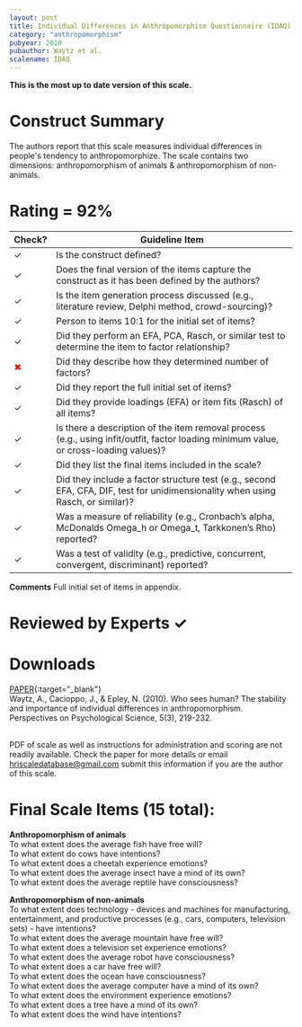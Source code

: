 ```yaml
---
layout: post
title: Individual Differences in Anthropomorphism Questionnaire (IDAQ)
category: "anthropomorphism"
pubyear: 2010
pubauthor: Waytz et al.
scalename: IDAQ
---
```


**This is the most up to date version of this scale.**

# Construct Summary

The authors report that this scale measures individual differences in people's tendency to anthropomorphize. The scale contains two dimensions: anthropomorphism of animals & anthropomorphism of non-animals.
 

# Rating = 92% 

<table>
  <thead>
    <tr>
      <th>Check?</th>
      <th>Guideline Item</th>
    </tr>
  </thead>
  <tbody>
    <tr>
      <td>&#10003;</td>
      <td>Is the construct defined?</td>
    </tr>
    <tr>
      <td>&#10003;</td>
      <td>Does the final version of the items capture the construct as it has been defined by the authors?</td>
    </tr>
    <tr>
      <td>&#10003;</td>
      <td>Is the item generation process discussed (e.g., literature review, Delphi method, crowd-sourcing)?</td>
    </tr>
    <tr>
      <td>&#10003;</td>
      <td>Person to items 10:1 for the initial set of items?</td>
    </tr>
    <tr>
      <td>&#10003;</td>
      <td>Did they perform an EFA, PCA, Rasch, or similar test to determine the item to factor relationship?</td>
    </tr>
    <tr>
      <td style="color: red;">&#10006;</td>
      <td>Did they describe how they determined number of factors?</td>
    </tr>
    <tr>
      <td>&#10003;</td>
      <td>Did they report the full initial set of items?</td>
    </tr>
    <tr>
      <td>&#10003;</td>
      <td>Did they provide loadings (EFA) or item fits (Rasch) of all items?</td>
    </tr>
    <tr>
      <td>&#10003;</td>
      <td>Is there a description of the item removal process (e.g., using infit/outfit, factor loading minimum value, or cross-loading values)?</td>
    </tr>
    <tr>
      <td>&#10003;</td>
      <td>Did they list the final items included in the scale?</td>
    </tr>
    <tr>
      <td>&#10003;</td>
      <td>Did they include a factor structure test (e.g., second EFA, CFA, DIF, test for unidimensionality when using Rasch, or similar)?</td>
    </tr>
    <tr>
      <td>&#10003;</td>
      <td>Was a measure of reliability (e.g., Cronbach’s alpha, McDonalds Omega_h or Omega_t, Tarkkonen’s Rho) reported?</td>
    </tr>
    <tr>
      <td>&#10003;</td>
      <td>Was a test of validity (e.g., predictive, concurrent, convergent, discriminant) reported?</td>
    </tr>
  </tbody>
</table>

**Comments**
Full initial set of items in appendix. 

# Reviewed by Experts &#10003;


# Downloads
[PAPER](https://journals.sagepub.com/doi/abs/10.1177/1745691610369336?casa_token=XRHCgHBq-W4AAAAA%3AGeBFfzK3zKSXPOK4dWPOJkB6UghLIJEnz4Jx2UG6KLaRXJBQYPC46R0emnDqagC3JYmbV42nL_CLeA&journalCode=ppsa){:target="_blank"}
<br>Waytz, A., Cacioppo, J., & Epley, N. (2010). Who sees human? The stability and importance of individual differences in anthropomorphism. Perspectives on Psychological Science, 5(3), 219-232.

<br>PDF of scale as well as instructions for administration and scoring are not readily available. Check the paper for more details or email hriscaledatabase@gmail.com submit this information if you are the author of this scale.

# Final Scale Items (15 total):

**Anthropomorphism of animals**
<br>To what extent does the average fish have free will?
<br>To what extent do cows have intentions?
<br>To what extent does a cheetah experience emotions?
<br>To what extent does the average insect have a mind of its own?
<br>To what extent does the average reptile have consciousness?

**Anthropomorphism of non-animals**
<br>To what extent does technology - devices and machines for manufacturing, entertainment, and productive processes (e.g., cars, computers, television sets) - have intentions?
<br>To what extent does the average mountain have free will?
<br>To what extent does a television set experience emotions?
<br>To what extent does the average robot have consciousness?
<br>To what extent does a car have free will?
<br>To what extent does the ocean have consciousness?
<br>To what extent does the average computer have a mind of its own?
<br>To what extent does the environment experience emotions?
<br>To what extent does a tree have a mind of its own?
<br>To what extent does the wind have intentions?
